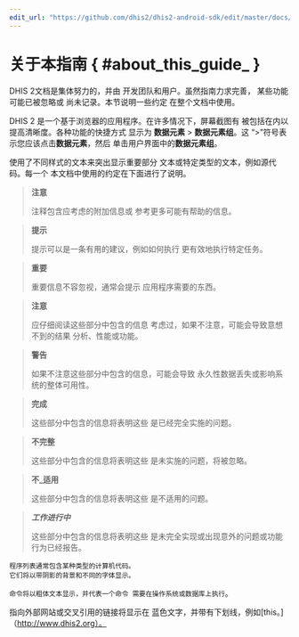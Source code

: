 ```yaml
---
edit_url: "https://github.com/dhis2/dhis2-android-sdk/edit/master/docs/content/developer/about-this-android-guide.md" 
---
```

# 关于本指南  { #about_this_guide_ } 

<!--DHIS2-SECTION-ID:about_this_guide_-->

DHIS 2文档是集体努力的，并由
开发团队和用户。虽然指南力求完善，
某些功能可能已被忽略或
尚未记录。本节说明一些约定
在整个文档中使用。

DHIS 2 是一个基于浏览器的应用程序。在许多情况下，屏幕截图有
被包括在内以提高清晰度。各种功能的快捷方式
显示为 **数据元素** \> **数据元素组**。这
“\>”符号表示您应该点击**数据元素**，然后
单击用户界面中的**数据元素组**。

使用了不同样式的文本来突出显示重要部分
文本或特定类型的文本，例如源代码。每一个
本文档中使用的约定在下面进行了说明。

> **注意**
>
> 注释包含应考虑的附加信息或
> 参考更多可能有帮助的信息。

> **提示**
>
> 提示可以是一条有用的建议，例如如何执行
> 更有效地执行特定任务。

> **重要**
>
> 重要信息不容忽视，通常会提示
> 应用程序需要的东西。

> **注意**
>
> 应仔细阅读这些部分中包含的信息
> 考虑过，如果不注意，可能会导致意想不到的结果
> 分析、性能或功能。

> **警告**
>
> 如果不注意这些部分中包含的信息，可能会导致
> 永久性数据丢失或影响系统的整体可用性。

> **完成**
>
> 这些部分中包含的信息将表明这些
> 是已经完全实施的问题。

> **不完整**
>
> 这些部分中包含的信息将表明这些
> 是未实施的问题，将被忽略。

> **不_适用**
>
> 这些部分中包含的信息将表明这些
> 是不适用的问题。

> **_工作进行中_**
>
> 这些部分中包含的信息将表明这些
> 是未完全实现或出现意外的问题或功能
> 行为已经报告。

    程序列表通常包含某种类型的计算机代码。
    它们将以带阴影的背景和不同的字体显示。

`命令将以粗体文本显示，并代表一个命令
需要在操作系统或数据库上执行`。

指向外部网站或交叉引用的链接将显示在
蓝色文字，并带有下划线，例如[this。]（http://www.dhis2.org）。

<!--
Bibliographic references will displayed in square brackets like this
Store2007. A full reference can be found in the bibliography contained
at the end of this document.
-->


